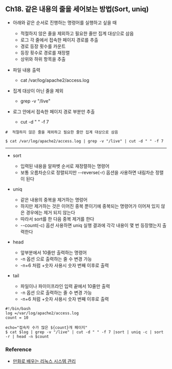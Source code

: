 
## Ch18. 같은 내용의 줄을 세어보는 방법(Sort, uniq)

- 아래와 같은 순서로 진행하는 명령어를 실행하고 싶을 때 
    - 적절하지 않은 줄을 제외하고 필요한 줄만 집계 대상으로 삼음
    - 로그 각 줄에서 접속한 페이지 경로를 추출
    - 경로 등장 횟수를 카운트
    - 등장 횟수로 경로를 재정렬
    - 상위와 하위 항목을 추출

- 파일 내용 출력
    - cat /var/log/apache2/access.log 
- 집계 대상이 아닌 줄을 제외
    - grep -v "/live"
- 로그 안에서 접속한 페이지 경로 부분만 추출
    - cut -d " " -f 7


```
#  적절하지 않은 줄을 제외하고 필요한 줄만 집계 대상으로 삼음

$ cat /var/log/apache2/access.log | grep -v "/live" | cut -d " " -f 7
```

<hr>

- sort
    - 입력된 내용을 알파벳 순서로 재정렬하는 명령어
    - 보통 오름차순으로 정렬되지만 --reverse(-r) 옵션을 사용하면 내림차순 정렬이 된다 
 
- uniq
    - 같은 내용의 중복을 제거하는 명렁어
    - 하지만 제거하는 것은 이어진 중복 뿐이기에 중복되는 명령어가 이어져 있지 않은 경우에는 제거 되지 않는다
    - 따라서 sort를 한 다음 중복 제거를 한다 
    - --count(-c) 옵션 사용하면 uniq 실행 결과에 각각 내용이 몇 번 등장했는지 출력한다 
    
- head
    - 앞부분에서 10줄만 출력하는 명령어
    - -n 옵션 으로 출력하는 줄 수 변경 가능 
    - -n+6 처럼 +숫자 사용시 숫자 번째 이후로 출력

- tail
    - 파일이나 파이이프라인 입력 끝에서 10줄만 출력
    - -n 옵션 으로 출력하는 줄 수 변경 가능 
    - -n+6 처럼 +숫자 사용시 숫자 번째 이후로 출력



```
#!/bin/bash
log =/var/log/apache2/access.log
count = 10

echo="접속자 수가 많은 ${count}개 페이지"
$ cat $log | grep -v "/live" | cut -d " " -f 7 |sort | uniq -c | sort -r | head -n $count

```


### Reference

  - [만화로 배우는 리눅스 시스템 관리](http://www.yes24.com/Product/Goods/32402055?Acode=101)
